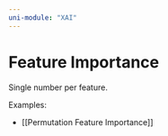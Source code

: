 ```yaml
---
uni-module: "XAI"
---
```


# Feature Importance

Single number per feature.

Examples:

- [[Permutation Feature Importance]]
